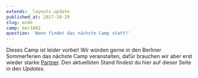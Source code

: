 ```yaml
---
extends: _layouts.update
published_at: 2017-10-29
slug: ende
camp: ber1802
question: 'Wann findet das nächste Camp statt?'
---
```


Dieses Camp ist leider vorbei! Wir würden gerne in den Berliner Sommerferien das nächste Camp veranstalten, dafür brauchen wir aber erst wieder starke [Partner](/initiative/partner). Den aktuellsten Stand findest du hier auf dieser Seite in den _Updates_.